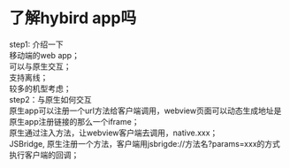   # 了解hybird app吗  
  step1: 介绍一下  
    移动端的web app；  
    可以与原生交互；  
    支持离线；  
    较多的机型考虑；  
  step2：与原生如何交互  
    原生app可以注册一个url方法给客户端调用，webview页面可以动态生成地址是原生app注册链接的那么一个iframe；  
    原生通过注入方法，让webview客户端去调用，native.xxx；  
    JSBridge, 原生注册一个方法，客户端用jsbrigde://方法名?params=xxx的方式执行客户端的回调；  
    
  